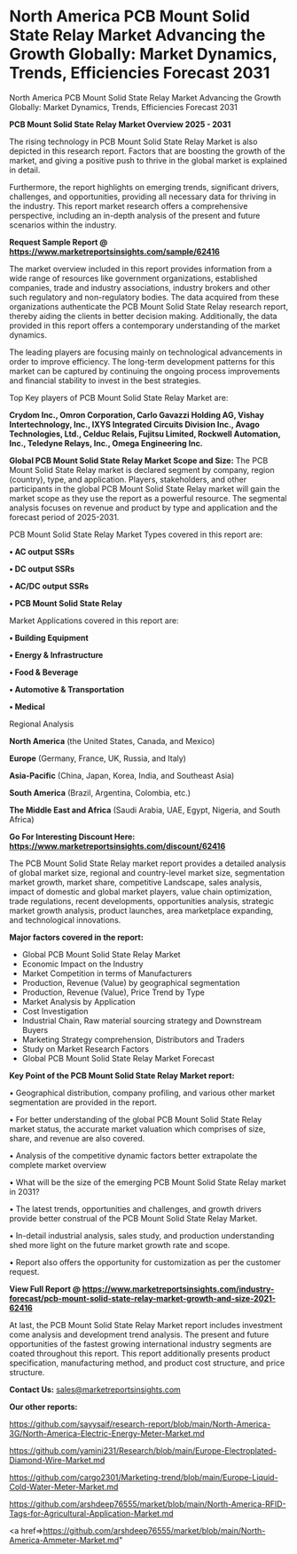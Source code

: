 # North America PCB Mount Solid State Relay Market Advancing the Growth Globally: Market Dynamics, Trends, Efficiencies Forecast 2031
North America PCB Mount Solid State Relay Market Advancing the Growth Globally: Market Dynamics, Trends, Efficiencies Forecast 2031

<Strong> PCB Mount Solid State Relay Market Overview 2025 - 2031</strong>

The rising technology in PCB Mount Solid State Relay Market is also depicted in this research report. Factors that are boosting the growth of the market, and giving a positive push to thrive in the global market is explained in detail.

Furthermore, the report highlights on emerging trends, significant drivers, challenges, and opportunities, providing all necessary data for thriving in the industry. This report market research offers a comprehensive perspective, including an in-depth analysis of the present and future scenarios within the industry.

<strong>Request Sample Report @ <a href=https://www.marketreportsinsights.com/sample/62416>https://www.marketreportsinsights.com/sample/62416</a></strong>

The market overview included in this report provides information from a wide range of resources like government organizations, established companies, trade and industry associations, industry brokers and other such regulatory and non-regulatory bodies. The data acquired from these organizations authenticate the PCB Mount Solid State Relay research report, thereby aiding the clients in better decision making. Additionally, the data provided in this report offers a contemporary understanding of the market dynamics.

The leading players are focusing mainly on technological advancements in order to improve efficiency. The long-term development patterns for this market can be captured by continuing the ongoing process improvements and financial stability to invest in the best strategies.

Top Key players of PCB Mount Solid State Relay Market are:

<strong>Crydom Inc., Omron Corporation, Carlo Gavazzi Holding AG, Vishay Intertechnology, Inc., IXYS Integrated Circuits Division Inc., Avago Technologies, Ltd., Celduc Relais, Fujitsu Limited, Rockwell Automation, Inc., Teledyne Relays, Inc., Omega Engineering Inc.</strong>

<strong><b>Global PCB Mount Solid State Relay Market Scope and Size:</b></strong>
The PCB Mount Solid State Relay market is declared segment by company, region (country), type, and application. Players, stakeholders, and other participants in the global PCB Mount Solid State Relay market will gain the market scope as they use the report as a powerful resource. The segmental analysis focuses on revenue and product by type and application and the forecast period of 2025-2031.

PCB Mount Solid State Relay Market Types covered in this report are:

<strong>• AC output SSRs

• DC output SSRs

• AC/DC output SSRs

• PCB Mount Solid State Relay</strong>

Market Applications covered in this report are:

<strong>• Building Equipment

• Energy & Infrastructure

• Food & Beverage

• Automotive & Transportation

• Medical</strong> 

Regional Analysis

<strong>North America</strong> (the United States, Canada, and Mexico)

<strong>Europe</strong> (Germany, France, UK, Russia, and Italy)

<strong>Asia-Pacific</strong> (China, Japan, Korea, India, and Southeast Asia)

<strong>South America</strong> (Brazil, Argentina, Colombia, etc.)

<strong>The Middle East and Africa</strong> (Saudi Arabia, UAE, Egypt, Nigeria, and South Africa)

<strong>Go For Interesting Discount Here: <a href=https://www.marketreportsinsights.com/discount/62416>https://www.marketreportsinsights.com/discount/62416</a></strong>

The PCB Mount Solid State Relay market report provides a detailed analysis of global market size, regional and country-level market size, segmentation market growth, market share, competitive Landscape, sales analysis, impact of domestic and global market players, value chain optimization, trade regulations, recent developments, opportunities analysis, strategic market growth analysis, product launches, area marketplace expanding, and technological innovations.

<strong><b>Major factors covered in the report:</b></strong>
<ul>
  <li>Global PCB Mount Solid State Relay Market </li>
  <li>Economic Impact on the Industry</li>
  <li>Market Competition in terms of Manufacturers</li>
  <li>Production, Revenue (Value) by geographical segmentation</li>
  <li>Production, Revenue (Value), Price Trend by Type</li>
  <li>Market Analysis by Application</li>
  <li>Cost Investigation</li>
  <li>Industrial Chain, Raw material sourcing strategy and Downstream Buyers</li>
  <li>Marketing Strategy comprehension, Distributors and Traders</li>
  <li>Study on Market Research Factors</li>
  <li>Global PCB Mount Solid State Relay Market Forecast</li>
</ul>

<strong><b>Key Point of the PCB Mount Solid State Relay Market report:</b></strong>

• Geographical distribution, company profiling, and various other market segmentation are provided in the report.

• For better understanding of the global PCB Mount Solid State Relay market status, the accurate market valuation which comprises of size, share, and revenue are also covered.

• Analysis of the competitive dynamic factors better extrapolate the complete market overview

• What will be the size of the emerging PCB Mount Solid State Relay market in 2031?

• The latest trends, opportunities and challenges, and growth drivers provide better construal of the PCB Mount Solid State Relay Market.

• In-detail industrial analysis, sales study, and production understanding shed more light on the future market growth rate and scope.

• Report also offers the opportunity for customization as per the customer request.

<strong><b>View Full Report @ <a href=https://www.marketreportsinsights.com/industry-forecast/pcb-mount-solid-state-relay-market-growth-and-size-2021-62416>https://www.marketreportsinsights.com/industry-forecast/pcb-mount-solid-state-relay-market-growth-and-size-2021-62416</a></b></strong>


At last, the PCB Mount Solid State Relay Market report includes investment come analysis and development trend analysis. The present and future opportunities of the fastest growing international industry segments are coated throughout this report. This report additionally presents product specification, manufacturing method, and product cost structure, and price structure.

<strong>Contact Us:</strong>
sales@marketreportsinsights.com

<strong>Our other reports:</strong>

<a href=https://github.com/sayysaif/research-report/blob/main/North-America-3G/North-America-Electric-Energy-Meter-Market.md>https://github.com/sayysaif/research-report/blob/main/North-America-3G/North-America-Electric-Energy-Meter-Market.md</a>

<a href=https://github.com/yamini231/Research/blob/main/Europe-Electroplated-Diamond-Wire-Market.md>https://github.com/yamini231/Research/blob/main/Europe-Electroplated-Diamond-Wire-Market.md</a>

<a href=https://github.com/cargo2301/Marketing-trend/blob/main/Europe-Liquid-Cold-Water-Meter-Market.md>https://github.com/cargo2301/Marketing-trend/blob/main/Europe-Liquid-Cold-Water-Meter-Market.md</a>

<a href=https://github.com/arshdeep76555/market/blob/main/North-America-RFID-Tags-for-Agricultural-Application-Market.md>https://github.com/arshdeep76555/market/blob/main/North-America-RFID-Tags-for-Agricultural-Application-Market.md</a>

<a href=>https://github.com/arshdeep76555/market/blob/main/North-America-Ammeter-Market.md</a>"
